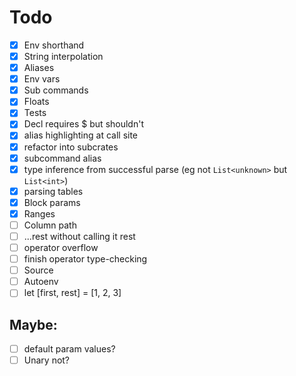 # Todo
- [x] Env shorthand
- [x] String interpolation
- [x] Aliases
- [x] Env vars
- [x] Sub commands
- [x] Floats
- [x] Tests
- [x] Decl requires $ but shouldn't
- [x] alias highlighting at call site
- [x] refactor into subcrates
- [x] subcommand alias
- [x] type inference from successful parse (eg not `List<unknown>` but `List<int>`)
- [x] parsing tables
- [x] Block params
- [x] Ranges
- [ ] Column path
- [ ] ...rest without calling it rest
- [ ] operator overflow
- [ ] finish operator type-checking
- [ ] Source
- [ ] Autoenv
- [ ] let [first, rest] = [1, 2, 3]
  
## Maybe: 
- [ ] default param values?
- [ ] Unary not?
